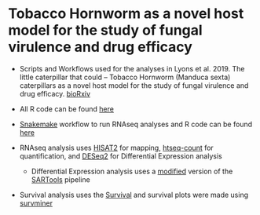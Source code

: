 # Tobacco Hornworm as a novel host model for the study of fungal virulence and drug efficacy

- Scripts and Workflows used for the analyses in Lyons et al. 2019. The little caterpillar that could – Tobacco Hornworm (Manduca sexta) caterpillars as a novel host model for the study of fungal virulence and drug efficacy. [bioRxiv](https://www.biorxiv.org/content/10.1101/693226v1)

- All R code can be found [here](https://github.com/hobrien/DiezmannLabManduca/blob/master/R/Results.Rmd)
- [Snakemake](https://snakemake.readthedocs.io/en/stable/) workflow to run RNAseq analyses and R code can be found [here](https://github.com/hobrien/DiezmannLabManduca/blob/master/Snakefile)
- RNAseq analysis uses [HISAT2](http://ccb.jhu.edu/software/hisat2/manual.shtml) for mapping, [htseq-count](https://htseq.readthedocs.io/en/release_0.11.1/count.html) for quantification, and [DESeq2](https://bioconductor.org/packages/release/bioc/html/DESeq2.html) for Differential Expression analysis
    - Differential Expression analysis uses a [modified](https://github.com/hobrien/SARTools) version of the [SARTools](https://journals.plos.org/plosone/article?id=10.1371/journal.pone.0157022) pipeline
- Survival analysis uses the [Survival](https://github.com/therneau/survival) and survival plots were made using [survminer](https://github.com/kassambara/survminer)
